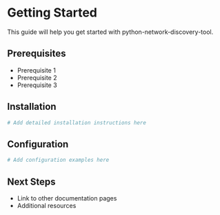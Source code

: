 # Getting Started

This guide will help you get started with python-network-discovery-tool.

## Prerequisites

- Prerequisite 1
- Prerequisite 2
- Prerequisite 3

## Installation

```bash
# Add detailed installation instructions here
```

## Configuration

```bash
# Add configuration examples here
```

## Next Steps

- Link to other documentation pages
- Additional resources
